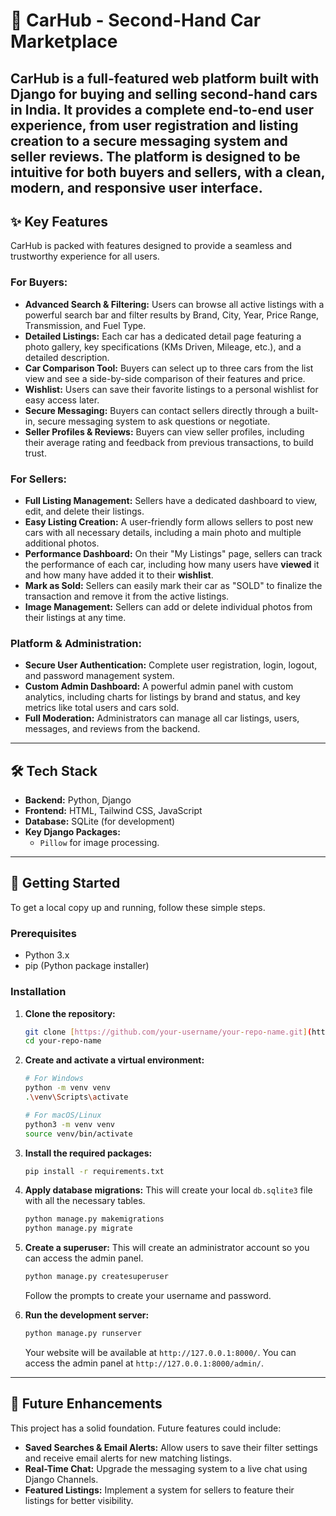 # 🚗 CarHub - Second-Hand Car Marketplace

CarHub is a full-featured web platform built with Django for buying and selling second-hand cars in India. It provides a complete end-to-end user experience, from user registration and listing creation to a secure messaging system and seller reviews. The platform is designed to be intuitive for both buyers and sellers, with a clean, modern, and responsive user interface.
---

## ✨ Key Features

CarHub is packed with features designed to provide a seamless and trustworthy experience for all users.

### For Buyers:
* **Advanced Search & Filtering:** Users can browse all active listings with a powerful search bar and filter results by Brand, City, Year, Price Range, Transmission, and Fuel Type.
* **Detailed Listings:** Each car has a dedicated detail page featuring a photo gallery, key specifications (KMs Driven, Mileage, etc.), and a detailed description.
* **Car Comparison Tool:** Buyers can select up to three cars from the list view and see a side-by-side comparison of their features and price.
* **Wishlist:** Users can save their favorite listings to a personal wishlist for easy access later.
* **Secure Messaging:** Buyers can contact sellers directly through a built-in, secure messaging system to ask questions or negotiate.
* **Seller Profiles & Reviews:** Buyers can view seller profiles, including their average rating and feedback from previous transactions, to build trust.

### For Sellers:
* **Full Listing Management:** Sellers have a dedicated dashboard to view, edit, and delete their listings.
* **Easy Listing Creation:** A user-friendly form allows sellers to post new cars with all necessary details, including a main photo and multiple additional photos.
* **Performance Dashboard:** On their "My Listings" page, sellers can track the performance of each car, including how many users have **viewed** it and how many have added it to their **wishlist**.
* **Mark as Sold:** Sellers can easily mark their car as "SOLD" to finalize the transaction and remove it from the active listings.
* **Image Management:** Sellers can add or delete individual photos from their listings at any time.

### Platform & Administration:
* **Secure User Authentication:** Complete user registration, login, logout, and password management system.
* **Custom Admin Dashboard:** A powerful admin panel with custom analytics, including charts for listings by brand and status, and key metrics like total users and cars sold.
* **Full Moderation:** Administrators can manage all car listings, users, messages, and reviews from the backend.
---

## 🛠️ Tech Stack

* **Backend:** Python, Django
* **Frontend:** HTML, Tailwind CSS, JavaScript
* **Database:** SQLite (for development)
* **Key Django Packages:**
    * `Pillow` for image processing.

---

## 🚀 Getting Started

To get a local copy up and running, follow these simple steps.

### Prerequisites

* Python 3.x
* pip (Python package installer)

### Installation

1.  **Clone the repository:**
    ```sh
    git clone [https://github.com/your-username/your-repo-name.git](https://github.com/your-username/your-repo-name.git)
    cd your-repo-name
    ```

2.  **Create and activate a virtual environment:**
    ```sh
    # For Windows
    python -m venv venv
    .\venv\Scripts\activate

    # For macOS/Linux
    python3 -m venv venv
    source venv/bin/activate
    ```

3.  **Install the required packages:**
    ```sh
    pip install -r requirements.txt
    ```

4.  **Apply database migrations:**
    This will create your local `db.sqlite3` file with all the necessary tables.
    ```sh
    python manage.py makemigrations
    python manage.py migrate
    ```

5.  **Create a superuser:**
    This will create an administrator account so you can access the admin panel.
    ```sh
    python manage.py createsuperuser
    ```
    Follow the prompts to create your username and password.

6.  **Run the development server:**
    ```sh
    python manage.py runserver
    ```
    Your website will be available at `http://127.0.0.1:8000/`. You can access the admin panel at `http://127.0.0.1:8000/admin/`.

---

## 🔮 Future Enhancements

This project has a solid foundation. Future features could include:

* **Saved Searches & Email Alerts:** Allow users to save their filter settings and receive email alerts for new matching listings.
* **Real-Time Chat:** Upgrade the messaging system to a live chat using Django Channels.
* **Featured Listings:** Implement a system for sellers to feature their listings for better visibility.

